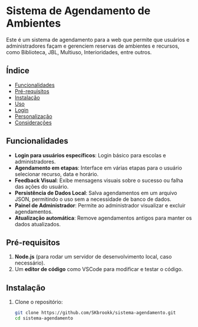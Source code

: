 # Sistema de Agendamento de Ambientes

Este é um sistema de agendamento para a web que permite que usuários e administradores façam e gerenciem reservas de ambientes e recursos, como Biblioteca, JBL, Multiuso, Interioridades, entre outros.

## Índice
- [Funcionalidades](#funcionalidades)
- [Pré-requisitos](#pré-requisitos)
- [Instalação](#instalação)
- [Uso](#uso)
- [Login](#login)
- [Personalização](#personalização)
- [Considerações](#considerações)

## Funcionalidades

- **Login para usuários específicos**: Login básico para escolas e administradores.
- **Agendamento em etapas**: Interface em várias etapas para o usuário selecionar recurso, data e horário.
- **Feedback Visual**: Exibe mensagens visuais sobre o sucesso ou falha das ações do usuário.
- **Persistência de Dados Local**: Salva agendamentos em um arquivo JSON, permitindo o uso sem a necessidade de banco de dados.
- **Painel de Administrador**: Permite ao administrador visualizar e excluir agendamentos.
- **Atualização automática**: Remove agendamentos antigos para manter os dados atualizados.

## Pré-requisitos

1. **Node.js** (para rodar um servidor de desenvolvimento local, caso necessário).
2. Um **editor de código** como VSCode para modificar e testar o código.

## Instalação

1. Clone o repositório:
   ```bash
   git clone https://github.com/SKbrookk/sistema-agendamento.git
   cd sistema-agendamento
